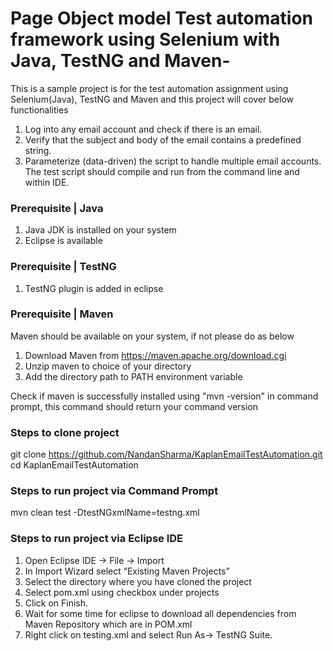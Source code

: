 # Page Object model Test automation framework using Selenium with Java, TestNG and Maven-
This is a sample project is for the test automation assignment using Selenium(Java), TestNG and Maven and this project will cover below functionalities 

1. Log into any email account and check if there is an email.
2. Verify that the subject and body of the email contains a predefined string.
3. Parameterize (data-driven) the script to handle multiple email accounts.
The test script should compile and run from the command line and within IDE.

### Prerequisite | Java
1. Java JDK is installed on your system
2. Eclipse is available

### Prerequisite | TestNG
1. TestNG plugin is added in eclipse

### Prerequisite | Maven
Maven should be available on your system, if not please do as below
1. Download Maven from https://maven.apache.org/download.cgi
2. Unzip maven to choice of your directory
3. Add the directory path to PATH environment variable

Check if maven is successfully installed using "mvn -version" in command prompt, this command should return your command version

### Steps to clone project
git clone https://github.com/NandanSharma/KaplanEmailTestAutomation.git
cd KaplanEmailTestAutomation

### Steps to run project via Command Prompt
mvn clean test -DtestNGxmlName=testng.xml

### Steps to run project via Eclipse IDE 
1.	Open Eclipse IDE -> File -> Import
2.	In Import Wizard select “Existing Maven Projects”
3.	Select the directory where you have cloned the project
4.	Select pom.xml using checkbox under projects
5.	Click on Finish.
6.	Wait for some time for eclipse to download all dependencies from Maven Repository which are in POM.xml 
7.	Right click on testing.xml and select Run As-> TestNG Suite.


